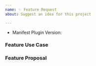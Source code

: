 ```yaml
---
name: ✨ Feature Request
about: Suggest an idea for this project

---
```


<!--
  ⚡️ katchow! We 💛 issues.

  Please - do not - remove this template.
  Please - do not - skip or remove parts of this template.
  Or your issue may be closed.

  👉🏽 Need help or tech support? Please don't open an issue!
  Head to https://gitter.im/webpack/webpack or https://stackoverflow.com/questions/tagged/webpack

  ❤️ This plugin? Please consider sponsoring this project:
  👉 https://github.com/sponsors/shellscape
-->

- Manifest Plugin Version:

### Feature Use Case


### Feature Proposal
